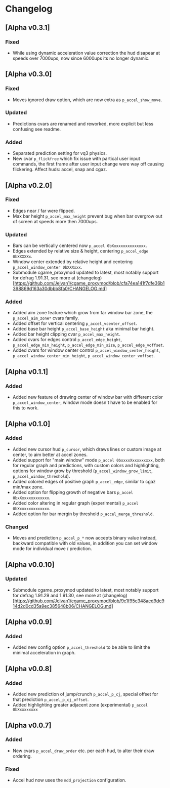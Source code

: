 # Changelog
## [Alpha v0.3.1]
### Fixed
- While using dynamic acceleration value correction the hud disapear at speeds over 7000ups, now since 6000ups its no longer dynamic.

## [Alpha v0.3.0]
### Fixed
- Moves ignored draw option, which are now extra as `p_accel_show_move`.

### Updated
- Predictions cvars are renamed and reworked, more explicit but less confusing see readme.

### Added
- Separated prediction setting for vq3 physics.
- New cvar `p_flickfree` which fix issue with partical user input commands, the first frame after user input change were way off causing flickering. Affect huds: accel, snap and cgaz.


## [Alpha v0.2.0]
### Fixed
- Edges near / far were flipped.
- Max bar height `p_accel_max_height` prevent bug when bar overgrow out of screen at speeds more then 7000ups.

### Updated
- Bars can be vertically centered now `p_accel 0bXxxxxxxxxxxxxxx`.
- Edges extended by relative size & height, centering `p_accel_edge 0bXXXXXx`.
- Window center extended by relative height and centering `p_accel_window_center 0bXXXxxx`.
- Submodule cgame_proxymod updated to latest, most notably support for defrag 1.91.31, see more at (changelog)[https://github.com/Jelvan1/cgame_proxymod/blob/cfa74ea141f7dfe36b1398869d163a30dbbb8fa0/CHANGELOG.md]

### Added
- Added aim zone feature which grow from far window bar zone, the `p_accel_aim_zone*` cvars family.
- Added offset for vertical centering `p_accel_vcenter_offset`.
- Added base bar height `p_accel_base_height` aka minimal bar height.
- Added bar height clipping cvar `p_accel_max_height`.
- Added cvars for edges control `p_accel_edge_height`, `p_accel_edge_min_height`, `p_accel_edge_min_size`, `p_accel_edge_voffset`.
- Added cvars for window center control `p_accel_window_center_height`, `p_accel_window_center_min_height`, `p_accel_window_center_voffset`.


## [Alpha v0.1.1]
### Added
- Added new feature of drawing center of window bar with different color `p_accel_window_center`, window mode doesn't have to be enabled for this to work.

## [Alpha v0.1.0]
### Added
- Added new cursor hud `p_cursor`, which draws lines or custom image at center, to aim better at accel zones.
- Added support for "main window" mode `p_accel 0bxxxxXxxxxxxxxx`, both for regular graph and predictions, with custom colors and highlighting, options for window grow by threshold (`p_accel_window_grow_limit`, `p_accel_window_threshold`).
- Added colored edges of positive graph `p_accel_edge`, similar to cgaz min/max zone.
- Added option for flipping growth of negative bars `p_accel 0bxXxxxxxxxxxxxx`.
- Added color altering in regular graph (experimental) `p_accel 0bXxxxxxxxxxxxxx`.
- Added option for bar mergin by threshold `p_accel_merge_threshold`.

### Changed
- Moves and prediction `p_accel_p_*` now accepts binary value instead, backward compatible with old values, in addition you can set window mode for individual move / prediction.

## [Alpha v0.0.10]
### Updated
- Submodule cgame_proxymod updated to latest, most notably support for defrag 1.91.29 and 1.91.30, see more at (changelog)[https://github.com/Jelvan1/cgame_proxymod/blob/9c1f95c348aed9dc914d2d0cd35a9ec385648b06/CHANGELOG.md]

## [Alpha v0.0.9]
### Added
- Added new config option `p_accel_threshold` to be able to limit the minimal acceleration in graph.

## [Alpha v0.0.8]
### Added
- Added new prediction of jump/crunch `p_accel_p_cj`, special offset for that prediction `p_accel_p_cj_offset`.
- Added highlighting greater adjacent zone (experimental) `p_accel 0bXxxxxxxxx`


## [Alpha v0.0.7]
### Added
- New cvars `p_accel_draw_order` etc. per each hud, to alter their draw ordering.

### Fixed
- Accel hud now uses the `mdd_projection` configuration.
